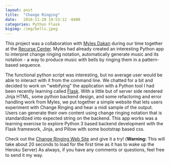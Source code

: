 ```yaml
---
layout: post
title:  "Change Ringing"
date:   2016-11-28 19:53:12 -0400
categories: Python Flask
bigimg: /img/bells.jpeg
---
```

This project was a collaboration with [Myles Dakan][myles] during our time together at the [Recurse Center][recurse]. Myles had already created an interesting Python app to interpret change ringing notation, automatically generate music and its notation - a way to produce music with bells by ringing them in a pattern-based sequence.


The functional python script was interesting, but no average user would be able to interact with it from the command line. We chatted for a bit and decided to work on "webifying" the application with a Python tool I had been recently learning called [Flask][flask]. With a little but of server side rendered Jinja HTML, some python backend design, and some refactoring and error handling work from Myles, we put together a simple website that lets users experiment with Change Ringing and hear a midi sample of the output. Users can generate their own content using change ringing notation that is standardized into expected string on the backend. This app works was a learning exercise to explore Python 3 based backend development with the Flask framework, Jinja, and Pillow with some bootstrap based css.


Check out the [Change Ringing Web Site][change-ringing] and give it a try! (**Warning:** This will take about 20 seconds to load for the first time as it has to wake up the Heroku Server) As always, if you have any comments or questions, feel free to send it my way.

[change-ringing]: hhttps://change-ringing.herokuapp.com/
[myles]: https://github.com/mylesdakan
[recurse]: https://www.recurse.com/
[flask]: http://flask.pocoo.org/

